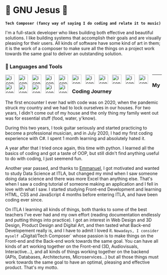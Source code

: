 # 🔱 GNU Jesus 🔱

**`Tech Composer (fancy way of saying I do coding and relate it to music)`**

I'm a full-stack developer who likes building both effective and beautiful solutions. I like building systems that accomplish their goals and are visually pleasing for their users. All kinds of software have some kind of art in them; it is the work of a composer to make sure all the things on a project work towards the same goal to deliver an outstanding solution. 

### 🔨 Languages and Tools

<img align="left" alt="icon" width="30px" style="padding-right:10px" src="https://cdn.jsdelivr.net/gh/devicons/devicon@latest/icons/html5/html5-original.svg" />
<img align="left" alt="icon" width="30px" style="padding-right:10px" src="https://cdn.jsdelivr.net/gh/devicons/devicon@latest/icons/css3/css3-original.svg" />
<img align="left" alt="icon" width="30px" style="padding-right:10px" src="https://cdn.jsdelivr.net/gh/devicons/devicon@latest/icons/typescript/typescript-original.svg" />
<img align="left" alt="icon" width="30px" style="padding-right:10px" src="https://cdn.jsdelivr.net/gh/devicons/devicon@latest/icons/php/php-original.svg" />
<img align="left" alt="icon" width="30px" style="padding-right:10px" src="https://cdn.jsdelivr.net/gh/devicons/devicon@latest/icons/laravel/laravel-original.svg" />
<img align="left" alt="icon" width="30px" style="padding-right:10px" src="https://cdn.jsdelivr.net/gh/devicons/devicon@latest/icons/woocommerce/woocommerce-original.svg" />
<img align="left" alt="icon" width="30px" style="padding-right:10px" src="https://cdn.jsdelivr.net/gh/devicons/devicon@latest/icons/wordpress/wordpress-plain.svg" />
<img align="left" alt="icon" width="30px" style="padding-right:10px" src="https://cdn.jsdelivr.net/gh/devicons/devicon@latest/icons/vuejs/vuejs-original.svg" />
<img align="left" alt="icon" width="30px" style="padding-right:10px" src="https://cdn.jsdelivr.net/gh/devicons/devicon@latest/icons/azuresqldatabase/azuresqldatabase-original.svg" />
<img align="left" alt="icon" width="30px" style="padding-right:10px" src="https://cdn.jsdelivr.net/gh/devicons/devicon@latest/icons/archlinux/archlinux-original.svg" />
<img align="left" alt="icon" width="30px" style="padding-right:10px" src="https://cdn.jsdelivr.net/gh/devicons/devicon@latest/icons/dotnetcore/dotnetcore-original.svg" />
<img align="left" alt="icon" width="30px" style="padding-right:10px" src="https://cdn.jsdelivr.net/gh/devicons/devicon@latest/icons/tailwindcss/tailwindcss-original.svg" />
<img align="left" alt="icon" width="30px" style="padding-right:10px" src="https://cdn.jsdelivr.net/gh/devicons/devicon@latest/icons/react/react-original.svg" />
<img align="left" alt="icon" width="30px" style="padding-right:10px" src="https://cdn.jsdelivr.net/gh/devicons/devicon@latest/icons/figma/figma-original.svg" />
<img align="left" alt="icon" width="30px" style="padding-right:10px" src="https://cdn.jsdelivr.net/gh/devicons/devicon@latest/icons/python/python-original.svg" />
<img align="left" alt="icon" width="30px" style="padding-right:10px" src="https://cdn.jsdelivr.net/gh/devicons/devicon@latest/icons/lua/lua-original.svg" />

<hr>

### My Coding Journey
The first encounter I ever had with code was on 2020, when the pandemic struck my country and we had to lock ourselves in our houses. For two years, I didn't come out of my house and the only thing my family went out was for essential stuff (food, water, y'know). 

During this two years, I took guitar seriously and started practicing to become a professional musician, and in July 2020, I had my first coding experience with C#. I spent 1 month learning and absolutely hated it. 

A year after that I tried once again, this time with python. I learned all the basics of coding and got a taste of OOP, but still didn't find anything useful to do with coding, I just seemend fun.

Another year passed, and thanks to [Emmanuel](https://github.com/l1nk01), I got motivated and wanted to study Data Science at ITLA, but changed my mind when I saw someone doing data science and there was more Excel than anything else. That's when I saw a coding tutorial of someone making an application and I fell in love with what I saw. I started studying Front-end Development and learning HTML, CSS and JavaScript 4 months before entering ITLA, and have been coding ever since.

On ITLA I learning all kinds of things, both thanks to some of the best teachers I've ever had and my own effort (reading documentation endlessly and putting things into practice). I got an interest in Web Design and 3D Design, Product Design and Digital Art, and then tasted what Back-end Developement really is, and I have to admit I loved it.
`
Nowadays, I consider myself a `Digital/Tech Composer` whose passion is to make things on the Front-end and the Back-end work towards the same goal. You can have all kinds of art working together on the Front-end (3D, Audiovisuals, Interactive...), and all kinds of things working together on the backend (APIs, Databases, Architectures, Microservices...) but all those things must work towards the same goal to have an optimal, pleasing and effective product. That's my motto.



